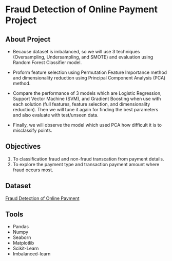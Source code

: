 # Fraud Detection of Online Payment Project


## About Project
* Because dataset is imbalanced, so we will use 3 techniques (Oversampling, Undersampling, and SMOTE) and evaluation using Random Forest Classifier model.

* Proform feature selection using Permutation Feature Importance method and dimensionality reduction using Principal Component Analysis (PCA) method.

* Compare the performance of 3 models which are Logistic Regression, Support Vector Machine (SVM), and Gradient Boosting when use with each solution (full features, feature selection, and dimensionality reduction). Then we will tune it again for finding the best parameters and also evaluate with test/unseen data.

* Finally, we will observe the model which used PCA how difficult it is to misclassify points.


## Objectives
1. To classification fraud and non-fraud transcation from payment details.
2. To explore the payment type and transaction payment amount where fraud occurs most.


## Dataset
[Fraud Detection of Online Payment](https://www.kaggle.com/datasets/jainilcoder/online-payment-fraud-detection/data)


## Tools
* Pandas
* Numpy
* Seaborn
* Matplotlib
* Scikit-Learn
* Imbalanced-learn
